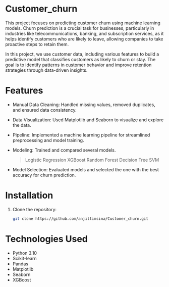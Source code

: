 # Customer_churn
This project focuses on predicting customer churn using machine learning models. Churn prediction is a crucial task for businesses, particularly in industries like telecommunications, banking, and subscription services, as it helps identify customers who are likely to leave, allowing companies to take proactive steps to retain them.

In this project, we use  customer data, including various features to build a predictive model that classifies customers as likely to churn or stay. The goal is to identify patterns in customer behavior and improve retention strategies through data-driven insights.

# Features
- Manual Data Cleaning: Handled missing values, removed duplicates, and ensured data consistency.
- Data Visualization: Used Matplotlib and Seaborn to visualize and explore the data.
- Pipeline: Implemented a machine learning pipeline for streamlined preprocessing and model training.
- Modeling: Trained and compared several models.
  > Logistic Regression
  > XGBoost
  > Random Forest
  > Decision Tree
  > SVM

- Model Selection: Evaluated models and selected the one with the best accuracy for churn prediction.

# Installation
1. Clone the repository:
   ```bash
   git clone https://github.com/anjiltimsina/Customer_churn.git

# Technologies Used
- Python 3.10
- Scikit-learn
- Pandas
- Matplotlib
- Seaborn
- XGBoost
